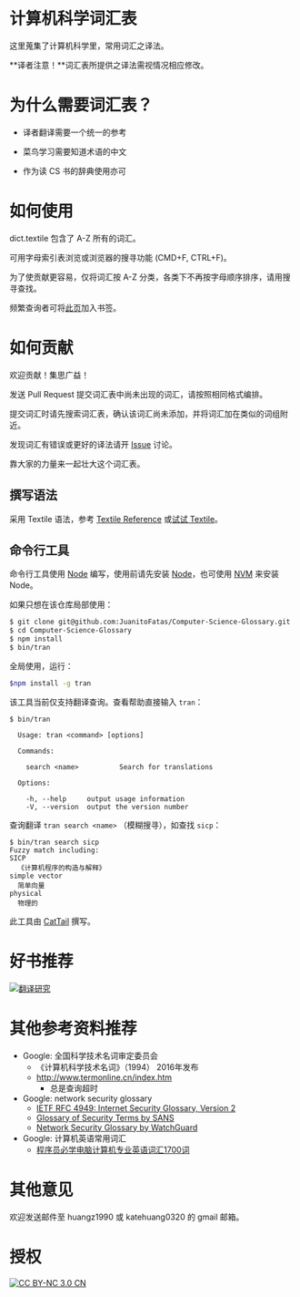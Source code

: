 # 计算机科学词汇表

这里蒐集了计算机科学里，常用词汇之译法。

**译者注意！**词汇表所提供之译法需视情况相应修改。

# 为什么需要词汇表？

* 译者翻译需要一个统一的参考

* 菜鸟学习需要知道术语的中文

* 作为读 CS 书的辞典使用亦可

# 如何使用

dict.textile 包含了 A-Z 所有的词汇。

可用字母索引表浏览或浏览器的搜寻功能 (CMD+F, CTRL+F)。

为了使贡献更容易，仅将词汇按 A-Z 分类，各类下不再按字母顺序排序，请用搜寻查找。

频繁查询者可将[此页][dict]加入书签。

[dict]:https://github.com/JuanitoFatas/Computer-Science-Glossary/blob/master/dict.textile

# 如何贡献

欢迎贡献！集思广益！

发送 Pull Request 提交词汇表中尚未出现的词汇，请按照相同格式编排。

提交词汇时请先搜索词汇表，确认该词汇尚未添加，并将词汇加在类似的词组附近。

发现词汇有错误或更好的译法请开 [Issue][issue] 讨论。

靠大家的力量来一起壮大这个词汇表。

## 撰写语法

采用 Textile 语法，参考 [Textile Reference](http://redcloth.org/hobix.com/textile/) 或[试试 Textile](http://textile.thresholdstate.com/)。

## 命令行工具

命令行工具使用 [Node](http://nodejs.org/) 编写，使用前请先安装 [Node](http://nodejs.org/download/)，也可使用 [NVM](https://github.com/creationix/nvm) 来安装 Node。

如果只想在该仓库局部使用：

```bash
$ git clone git@github.com:JuanitoFatas/Computer-Science-Glossary.git
$ cd Computer-Science-Glossary
$ npm install
$ bin/tran
```

全局使用，运行：

```bash
$npm install -g tran
```

该工具当前仅支持翻译查询。查看帮助直接输入 `tran`：

```
$ bin/tran

  Usage: tran <command> [options]

  Commands:

    search <name>          Search for translations

  Options:

    -h, --help     output usage information
    -V, --version  output the version number
```

查询翻译 `tran search <name>` （模糊搜寻），如查找 `sicp`：

```
$ bin/tran search sicp
Fuzzy match including:
SICP
  《计算机程序的构造与解释》
simple vector
  简单向量
physical
  物理的
```

此工具由 [CatTail](https://github.com/CatTail) 撰写。

# 好书推荐

[![翻译研究](http://img1.douban.com/lpic/s4607692.jpg)](http://book.douban.com/subject/1234604/)

# 其他参考资料推荐

* Google: 全国科学技术名词审定委员会 
    * 《计算机科学技术名词》（1994） 2016年发布
    * http://www.termonline.cn/index.htm
        * 总是查询超时
* Google: network security glossary
    * [IETF RFC 4949: Internet Security Glossary, Version 2](https://tools.ietf.org/html/rfc4949)
    * [Glossary of Security Terms by SANS](https://www.sans.org/security-resources/glossary-of-terms/)
    * [Network Security Glossary by WatchGuard](https://www.watchguard.com/wgrd-resource-center/network-security-glossary)
* Google: 计算机英语常用词汇
    * [程序员必学电脑计算机专业英语词汇1700词](https://www.shanbay.com/wordbook/104791/)


# 其他意见

欢迎发送邮件至 huangz1990 或 katehuang0320 的 gmail 邮箱。

# 授权

[![CC BY-NC 3.0 CN](http://i.creativecommons.org/l/by-nc/3.0/cn/88x31.png)](http://creativecommons.org/licenses/by-nc/3.0/cn/)

[issue]:https://github.com/JuanitoFatas/Computer-Science-Glossary/issues

